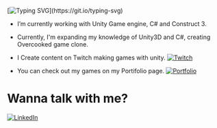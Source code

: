 
[![Typing SVG](https://readme-typing-svg.herokuapp.com/?lines=+Hi+there+👋;I’m+Álisson+Marques+Miquelace;Game+developer;)](https://git.io/typing-svg)

- I’m currently working with Unity Game engine, C# and Construct 3.
- Currently, I'm expanding my knowledge of Unity3D and C#, creating Overcooked game clone.

- I Create content on Twitch making games with unity.    <a href="https://www.twitch.tv/nymphdev">![Twitch](https://img.shields.io/badge/Twitch-%239146FF.svg?style=for-the-badge&logo=Twitch&logoColor=white)</a>
- You can check out my games on my Portifolio page. <a href="https://alissonthx-portfolio.vercel.app">![Portfolio](https://img.shields.io/badge/PORTFOLIO-%234f0599.svg?style=for-the-badge&logo=&logoColor=white)</a>

<h1>Wanna talk with me?</h1>

<a href="https://www.linkedin.com/in/%C3%A1lisson-marques-miquelace-63875b106">![LinkedIn](https://img.shields.io/badge/linkedin-%230077B5.svg?style=for-the-badge&logo=linkedin&logoColor=white)</a>

